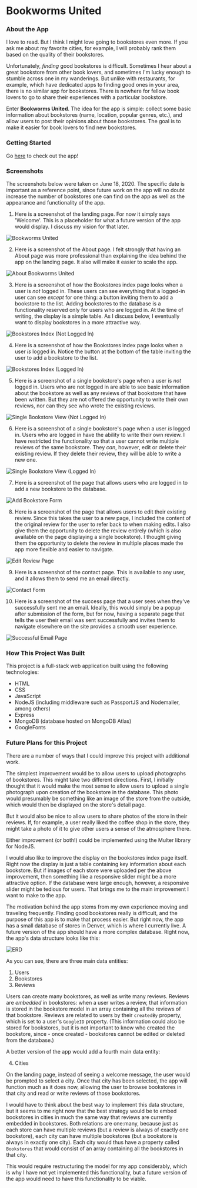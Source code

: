 # Bookworms United

### About the App

I love to read. But I think I might love going to bookstores even more. If you ask me about my favorite cities, for example, I will probably rank them based on the quality of their bookstores. 

Unfortunately, *finding* good bookstores is difficult. Sometimes I hear about a great bookstore from other book lovers, and sometimes I'm lucky enough to stumble across one in my wanderings. But unlike with restaurants, for example, which have dedicated apps to finding good ones in your area, there is no similar app for bookstores. There is nowhere for fellow book lovers to go to share their experiences with a particular bookstore.

Enter **Bookworms United**. The idea for the app is simple: collect some basic information about bookstores (name, location, popular genres, etc.), and allow users to post their opinions about those bookstores. The goal is to make it easier for book lovers to find new bookstores.

### Getting Started

Go [here](https://bookworms-united.herokuapp.com/) to check out the app!

### Screenshots

The screenshots below were taken on June 18, 2020. The specific date is important as a reference point, since future work on the app will no doubt increase the number of bookstores one can find on the app as well as the appearance and functionality of the app.

1. Here is a screenshot of the landing page. For now it simply says 'Welcome'. This is a placeholder for what a future version of the app would display. I discuss my vision for that later.

![Bookworms United](https://i.imgur.com/waB16m0.jpg)

2. Here is a screenshot of the About page. I felt strongly that having an About page was more professional than explaining the idea behind the app on the landing page. It also will make it easier to scale the app.

![About Bookworms United](https://i.imgur.com/josKmsT.jpg)

3. Here is a screenshot of how the Bookstores index page looks when a user is *not* logged in. These users can see everything that a logged-in user can see *except* for one thing: a button inviting them to add a bookstore to the list. Adding bookstores to the database is a functionality reserved only for users who are logged in. At the time of writing, the display is a simple table. As I discuss below, I eventually want to display bookstores in a more attractive way.

![Bookstores Index (Not Logged In)](https://i.imgur.com/yGMdsG5.jpg)

4. Here is a screenshot of how the Bookstores index page looks when a user *is* logged in. Notice the button at the bottom of the table inviting the user to add a bookstore to the list.

![Bookstores Index (Logged In)](https://i.imgur.com/7Z9FyEC.jpg)

5. Here is a screenshot of a single bookstore's page when a user is *not* logged in. Users who are not logged in are able to see basic information about the bookstore as well as any reviews of that bookstore that have been written. But they are not offered the opportunity to write their own reviews, nor can they see who wrote the existing reviews.

![Single Bookstore View (Not Logged In)](https://i.imgur.com/QasmcnW.jpg)

6. Here is a screenshot of a single bookstore's page when a user *is* logged in. Users who are logged in have the ability to write their own review. I have restricted the functionality so that a user cannot write multiple reviews of the same bookstore. They *can*, however, edit or delete their existing review. If they delete their review, they will be able to write a new one.

![Single Bookstore View (Logged In)](https://i.imgur.com/TGqzT96.jpg)

7. Here is a screenshot of the page that allows users who are logged in to add a new bookstore to the database.

![Add Bookstore Form](https://i.imgur.com/oB04SX6.jpg)

8. Here is a screenshot of the page that allows users to edit their existing review. Since this takes the user to a new page, I included the content of the original review for the user to refer back to when making edits. I also give them the opportunity to delete the review entirely (which is also available on the page displaying a single bookstore). I thought giving them the opportunity to delete the review in multiple places made the app more flexible and easier to navigate.

![Edit Review Page](https://i.imgur.com/ycpe9r2.jpg)

9. Here is a screenshot of the contact page. This is available to any user, and it allows them to send me an email directly.

![Contact Form](https://i.imgur.com/DCrbDMW.jpg)

10. Here is a screenshot of the success page that a user sees when they've successfully sent me an email. Ideally, this would simply be a popup after submission of the form, but for now, having a separate page that tells the user their email was sent successfully and invites them to navigate elsewhere on the site provides a smooth user experience.

![Successful Email Page](https://i.imgur.com/HdN07Jo.jpg)

### How This Project Was Built

This project is a full-stack web application built using the following technologies:

* HTML
* CSS
* JavaScript
* NodeJS (including middleware such as PassportJS and Nodemailer, among others)
* Express
* MongoDB (database hosted on MongoDB Atlas)
* GoogleFonts

### Future Plans for this Project

There are a number of ways that I could improve this project with additional work.

The simplest improvement would be to allow users to upload photographs of bookstores. This might take two different directions. First, I initially thought that it would make the most sense to allow users to upload a single photograph upon creation of the bookstore in the database. This photo would presumably be something like an image of the store from the outside, which would then be displayed on the store's detail page.

But it would also be nice to allow users to share photos of the store in their reviews. If, for example, a user really liked the coffee shop in the store, they might take a photo of it to give other users a sense of the atmosphere there.

Either improvement (or both!) could be implemented using the Multer library for NodeJS.

I would also like to improve the display on the bookstores index page itself. Right now the display is just a table containing key information about each bookstore. But if images of each store were uploaded per the above improvement, then something like a responsive slider might be a more attractive option. If the database were large enough, however, a responsive slider might be tedious for users. That brings me to the main improvement I want to make to the app.

The motivation behind the app stems from my own experience moving and traveling frequently. Finding good bookstores really is difficult, and the purpose of this app is to make that process easier. But right now, the app has a small database of stores in Denver, which is where I currently live. A future version of the app should have a more complex database. Right now, the app's data structure looks like this:

![ERD](https://i.imgur.com/6ChmFgi.jpg)

As you can see, there are three main data entities:

1. Users
2. Bookstores
3. Reviews

Users can create many bookstores, as well as write many reviews. Reviews are *embedded* in bookstores: when a user writes a review, that information is stored in the bookstore model in an array containing all the reviews of that bookstore. Reviews are related to users by their `createdBy` property, which is set to a user's `GoogleID` property. (This information could also be stored for bookstores, but it is not important to know who created the bookstore, since - once created - bookstores cannot be edited or deleted from the database.)

A better version of the app would add a fourth main data entity:

4. Cities

On the landing page, instead of seeing a welcome message, the user would be prompted to select a city. Once that city has been selected, the app will function much as it does now, allowing the user to browse bookstores in that city and read or write reviews of those bookstores.

I would have to think about the best way to implement this data structure, but it seems to me right now that the best strategy would be to embed bookstores in cities in much the same way that reviews are currently embedded in bookstores. Both relations are one:many, because just as each store can have multiple reviews (but a review is always of exactly one bookstore), each city can have multiple bookstores (but a bookstore is always in exactly one city). Each city would thus have a property called `Bookstores` that would consist of an array containing all the bookstores in that city.

This would require restructuring the model for my app considerably, which is why I have not yet implemented this functionality, but a future version of the app would need to have this functionality to be viable.